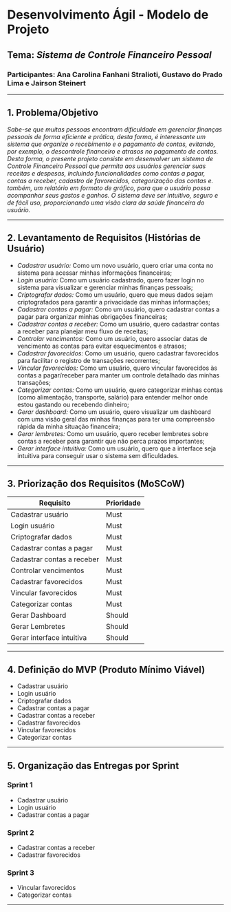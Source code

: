 # Desenvolvimento Ágil - Modelo de Projeto

## Tema: *Sistema de Controle Financeiro Pessoal*

### Participantes: Ana Carolina Fanhani Stralioti, Gustavo do Prado Lima e Jairson Steinert
---

## 1. Problema/Objetivo

*Sabe-se que muitas pessoas encontram dificuldade em gerenciar finanças pessoais de forma eficiente e prática, desta forma, é interessante um sistema que organize o recebimento e o pagamento de contas, evitando, por exemplo, o descontrole financeiro e atrasos no pagamento de contas. Desta forma, o presente projeto consiste em desenvolver um sistema de Controle Financeiro Pessoal que permita aos usuários gerenciar suas receitas e despesas, incluindo funcionalidades como contas a pagar, contas a receber, cadastro de favorecidos, categorização das contas e. também, um relatório em formato de gráfico, para que o usuário possa acompanhar seus gastos e ganhos. O sistema deve ser intuitivo, seguro e de fácil uso, proporcionando uma visão clara da saúde financeira do usuário.*

---

## 2. Levantamento de Requisitos (Histórias de Usuário)

- *Cadastrar usuário:* Como um novo usuário, quero criar uma conta no sistema para acessar minhas informações financeiras;
- *Login usuário:* Como um usuário cadastrado, quero fazer login no sistema para visualizar e gerenciar minhas finanças pessoais;
- *Criptografar dados:* Como um usuário, quero que meus dados sejam criptografados para garantir a privacidade das minhas informações;
- *Cadastrar contas a pagar:* Como um usuário, quero cadastrar contas a pagar para organizar minhas obrigações financeiras;
- *Cadastrar contas a receber:* Como um usuário, quero cadastrar contas a receber para planejar meu fluxo de receitas;
- *Controlar vencimentos:* Como um usuário, quero associar datas de vencimento as contas para evitar esquecimentos e atrasos;
- *Cadastrar favorecidos:* Como um usuário, quero cadastrar favorecidos para facilitar o registro de transações recorrentes;
- *Vincular favorecidos:* Como um usuário, quero vincular favorecidos às contas a pagar/receber para manter um controle detalhado das minhas transações;
- *Categorizar contas:* Como um usuário, quero categorizar minhas contas (como alimentação, transporte, salário) para entender melhor onde estou gastando ou recebendo dinheiro;
- *Gerar dashboard:* Como um usuário, quero visualizar um dashboard com uma visão geral das minhas finanças para ter uma compreensão rápida da minha situação financeira;
- *Gerar lembretes:* Como um usuário, quero receber lembretes sobre contas a receber para garantir que não perca prazos importantes;
- *Gerar interface intuitiva:* Como um usuário, quero que a interface seja intuitiva para conseguir usar o sistema sem dificuldades.

---

## 3. Priorização dos Requisitos (MoSCoW)

| Requisito                                   | Prioridade |
|---------------------------------------------|------------|
| Cadastrar usuário                           | Must       |
| Login usuário                               | Must       |
| Criptografar dados                          | Must       |
| Cadastrar contas a pagar                    | Must       |
| Cadastrar contas a receber                  | Must       |
| Controlar vencimentos                       | Must       |
| Cadastrar favorecidos                       | Must       |
| Vincular favorecidos                        | Must       |
| Categorizar contas                          | Must       |
| Gerar Dashboard                             | Should     |
| Gerar Lembretes                             | Should     |
| Gerar interface intuitiva                   | Should     |

---

## 4. Definição do MVP (Produto Mínimo Viável)    

- Cadastrar usuário
- Login usuário
- Criptografar dados
- Cadastrar contas a pagar
- Cadastrar contas a receber
- Cadastrar favorecidos
- Vincular favorecidos
- Categorizar contas

---    

## 5. Organização das Entregas por Sprint    
    
### Sprint 1    

- Cadastrar usuário
- Login usuário
- Cadastrar contas a pagar   

### Sprint 2    

- Cadastrar contas a receber
- Cadastrar favorecidos 

### Sprint 3    

- Vincular favorecidos   
- Categorizar contas  

---    
